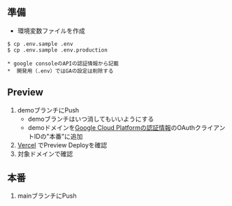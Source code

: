 ## 準備
* 環境変数ファイルを作成

```
$ cp .env.sample .env
$ cp .env.sample .env.production
```

    * google consoleのAPIの認証情報から記載
    *  開発用（.env）ではGAの設定は削除する


## Preview
1. demoブランチにPush
    * demoブランチはいつ消してもいいようにする
    * demoドメインを[Google Cloud Platformの認証情報](https://console.cloud.google.com/apis/credentials?hl=ja&project=hakogaki)のOAuthクライアントIDの"本番"に追加
1. [Vercel](https://vercel.com/tkawabat/hakogaki) でPreview Deployを確認
1. 対象ドメインで確認

## 本番
1. mainブランチにPush